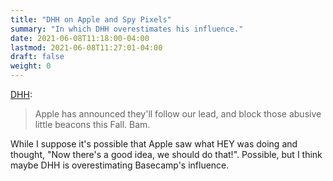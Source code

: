 ```yaml
---
title: "DHH on Apple and Spy Pixels"
summary: "In which DHH overestimates his influence."
date: 2021-06-08T11:18:00-04:00
lastmod: 2021-06-08T11:27:01-04:00
draft: false
weight: 0
---
```


[DHH](https://world.hey.com/dhh/email-spy-pixels-are-dead-now-that-apple-will-follow-hey-eb66b759):

<blockquote class="quoteback" darkmode="" data-title="Email spy pixels are dead now that Apple will follow HEY" data-author="" cite="<https://world.hey.com/dhh/email-spy-pixels-are-dead-now-that-apple-will-follow-hey-eb66b759>">
Apple has announced they'll follow our lead, and block those abusive little beacons this Fall. Bam.
<footer><cite> <a href="<https://world.hey.com/dhh/email-spy-pixels-are-dead-now-that-apple-will-follow-hey-eb66b759>"><https://world.hey.com/dhh/email-spy-pixels-are-dead-now-that-apple-will-follow-hey-eb66b759></a></cite></footer>
</blockquote><script note="" src="<https://cdn.jsdelivr.net/gh/Blogger-Peer-Review/quotebacks@1/quoteback.js>"></script>

While I suppose it's possible that Apple saw what HEY was doing and thought, "Now there's a good idea, we should do that!". Possible, but I think maybe DHH is overestimating Basecamp's influence.

[//]: # "Exported with love from a post written in Org mode"
[//]: # "- https://github.com/kaushalmodi/ox-hugo"
